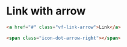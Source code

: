 # Link with arrow

```html
<a href="#" class="vf-link-arrow">Link</a>
```

```html
<span class="icon-dot-arrow-right"></span>
```
